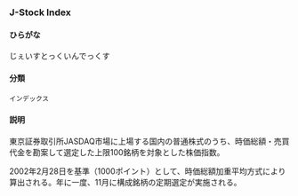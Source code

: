 <div style="display:none;">

## [あ行](securities-terms?id=あ行)
## [か行](securities-terms?id=か行)
## [さ行](securities-terms?id=さ行)
## [た行](securities-terms?id=た行)
## [な行](securities-terms?id=な行)
## [は行](securities-terms?id=は行)
## [ま行](securities-terms?id=ま行)
## [や行](securities-terms?id=や行)
## [ら行](securities-terms?id=ら行)
## [わ行](securities-terms?id=わ行)
## [英数字・記号](securities-terms?id=英数字・記号)

</div>

### J-Stock Index

#### ひらがな

じぇいすとっくいんでっくす

#### 分類

`インデックス`

#### 説明

東京証券取引所JASDAQ市場に上場する国内の普通株式のうち、時価総額・売買代金を勘案して選定した上限100銘柄を対象とした株価指数。 
 
2002年2月28日を基準（1000ポイント）として、時価総額加重平均方式により算出される。年に一度、11月に構成銘柄の定期選定が実施される。

